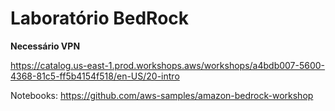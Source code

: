 # Laboratório BedRock

**Necessário VPN**

https://catalog.us-east-1.prod.workshops.aws/workshops/a4bdb007-5600-4368-81c5-ff5b4154f518/en-US/20-intro

Notebooks: https://github.com/aws-samples/amazon-bedrock-workshop
